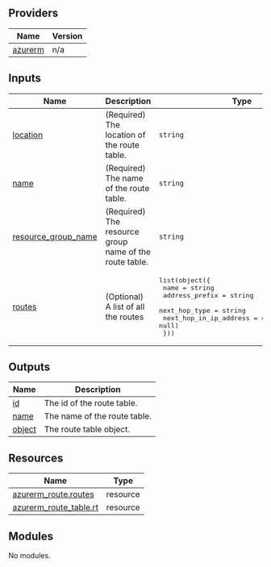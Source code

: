 <!-- BEGIN_TF_DOCS -->

## Providers

| Name | Version |
|------|---------|
| <a name="provider_azurerm"></a> [azurerm](#provider\_azurerm) | n/a |

## Inputs

| Name | Description | Type | Default | Required |
|------|-------------|------|---------|:--------:|
| <a name="input_location"></a> [location](#input\_location) | (Required) The location of the route table. | `string` | n/a | yes |
| <a name="input_name"></a> [name](#input\_name) | (Required) The name of the route table. | `string` | n/a | yes |
| <a name="input_resource_group_name"></a> [resource\_group\_name](#input\_resource\_group\_name) | (Required) The resource group name of the route table. | `string` | n/a | yes |
| <a name="input_routes"></a> [routes](#input\_routes) | (Optional) A list of all the routes | <pre>list(object({<br>    name                   = string<br>    address_prefix         = string<br>    next_hop_type          = string<br>    next_hop_in_ip_address = optional(string, null)<br>  }))</pre> | n/a | yes |

## Outputs

| Name | Description |
|------|-------------|
| <a name="output_id"></a> [id](#output\_id) | The id of the route table. |
| <a name="output_name"></a> [name](#output\_name) | The name of the route table. |
| <a name="output_object"></a> [object](#output\_object) | The route table object. |

## Resources

| Name | Type |
|------|------|
| [azurerm_route.routes](https://registry.terraform.io/providers/hashicorp/azurerm/latest/docs/resources/route) | resource |
| [azurerm_route_table.rt](https://registry.terraform.io/providers/hashicorp/azurerm/latest/docs/resources/route_table) | resource |

## Modules

No modules.
<!-- END_TF_DOCS -->